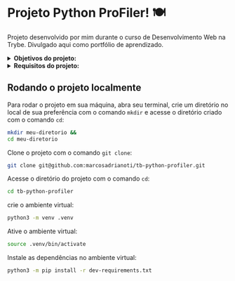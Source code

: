 # Projeto Python ProFiler! :plate_with_cutlery:
Projeto desenvolvido por mim durante o curso de Desenvolvimento Web na Trybe. Divulgado aqui como portfólio de aprendizado.

<details>
<summary><strong>Objetivos do projeto:</strong></summary>
 
  * Trabalhar com uma aplicação com uma interface de linha de comando (CLI) que recebe como entrada um caminho (diretório ou arquivo) e gera um relatório com informações sobre o caminho informado.
  * Corrigir os bugs e implementar os testes para garantir que a aplicação funcione corretamente.
  * Verificar se sou capaz de:
    * Encontrar bugs no código de uma aplicação escrita em Python.
    * Corrigir bugs no código de uma aplicação escrita em Python.
    * Criar testes para uma aplicação escrita em Python.
    * Utilizar o pytest para criar testes automatizados em uma aplicação escrita em Python.
</details>
<details>
<summary><strong> Requisitos do projeto:</strong></summary>

  *  Eliminar o(s) bug(s) da função `show_deepest_file`.
  *  Eliminar o(s) bug(s) da função `find_file_by_name`.
  *  Criar testes para a função `show_preview`.
  *  Criar testes para a função `show_details`.
  *  Criar testes para a função `show_disk_usage`.
  *  Criar testes para a função `find_duplicate_files`.
</details>
  
## Rodando o projeto localmente

Para rodar o projeto em sua máquina, abra seu terminal, crie um diretório no local de sua preferência com o comando `mkdir` e acesse o diretório criado com o comando `cd`:

```bash
mkdir meu-diretorio &&
cd meu-diretorio
```

Clone o projeto com o comando `git clone`:

```bash
git clone git@github.com:marcosadrianoti/tb-python-profiler.git
```

Acesse o diretório do projeto com o comando `cd`:

```bash
cd tb-python-profiler
```

crie o ambiente virtual:
```bash
python3 -m venv .venv
```

Ative o ambiente virtual:
```bash
source .venv/bin/activate
```

Instale as dependências no ambiente virtual:
```bash
python3 -m pip install -r dev-requirements.txt
```
